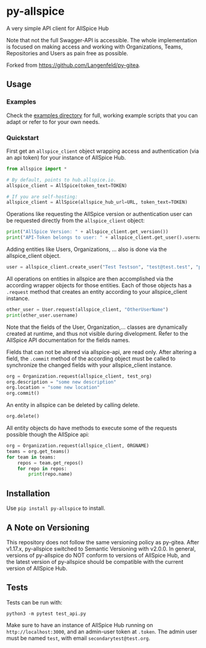 # py-allspice

A very simple API client for AllSpice Hub

Note that not the full Swagger-API is accessible. The whole implementation is focused
on making access and working with Organizations, Teams, Repositories and Users as pain
free as possible.

Forked from https://github.com/Langenfeld/py-gitea.

## Usage

### Examples

Check the [examples directory](./examples/) for full, working example scripts
that you can adapt or refer to for your own needs.

### Quickstart

First get an `allspice_client` object wrapping access and authentication (via an api token) for your instance of AllSpice Hub.

```python
from allspice import *

# By default, points to hub.allspice.io.
allspice_client = AllSpice(token_text=TOKEN)

# If you are self-hosting:
allspice_client = AllSpice(allspice_hub_url=URL, token_text=TOKEN)
```

Operations like requesting the AllSpice version or authentication user can be requested directly from the `allspice_client` object:

```python
print("AllSpice Version: " + allspice_client.get_version())
print("API-Token belongs to user: " + allspice_client.get_user().username)
```

Adding entities like Users, Organizations, ...  also is done via the allspice_client object.

```python
user = allspice_client.create_user("Test Testson", "test@test.test", "password")
```

All operations on entities in allspice are then accomplished via the according wrapper objects for those entities.
Each of those objects has a `.request` method that creates an entity according to your allspice_client instance.

```python
other_user = User.request(allspice_client, "OtherUserName")
print(other_user.username)
```

Note that the fields of the User, Organization,... classes are dynamically created at runtime, and thus not visible during divelopment. Refer to the AllSpice API documentation for the fields names.


Fields that can not be altered via allspice-api, are read only. After altering a field, the `.commit` method of the according object must be called to synchronize the changed fields with your allspice_client instance.

```python
org = Organization.request(allspice_client, test_org)
org.description = "some new description"
org.location = "some new location"
org.commit()
```

An entity in allspice can be deleted by calling delete.
```python
org.delete()
```

All entity objects do have methods to execute some of the requests possible though the AllSpice api:
```python
org = Organization.request(allspice_client, ORGNAME)
teams = org.get_teams()
for team in teams:
	repos = team.get_repos()
	for repo in repos:
		print(repo.name)
```


## Installation

Use ``pip install py-allspice`` to install.

## A Note on Versioning

This repository does not follow the same versioning policy as py-gitea. After v1.17.x,
py-allspice switched to Semantic Versioning with v2.0.0. In general, versions of
py-allspice do NOT conform to versions of AllSpice Hub, and the latest version of
py-allspice should be compatible with the current version of AllSpice Hub.

## Tests

Tests can be run with:

```python3 -m pytest test_api.py```

Make sure to have an instance of AllSpice Hub running on `http://localhost:3000`, and an admin-user token at `.token`.
The admin user must be named ``test``, with email ``secondarytest@test.org``.
